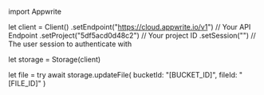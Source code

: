 import Appwrite

let client = Client()
    .setEndpoint("https://cloud.appwrite.io/v1") // Your API Endpoint
    .setProject("5df5acd0d48c2") // Your project ID
    .setSession("") // The user session to authenticate with

let storage = Storage(client)

let file = try await storage.updateFile(
    bucketId: "[BUCKET_ID]",
    fileId: "[FILE_ID]"
)

